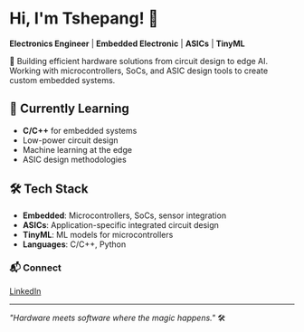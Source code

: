 # Hi, I'm Tshepang! 👋  
**Electronics Engineer** | **Embedded Electronic** | **ASICs** | **TinyML**

🔧 Building efficient hardware solutions from circuit design to edge AI. Working with microcontrollers, SoCs, and ASIC design tools to create custom embedded systems.

## 🌱 Currently Learning 
- **C/C++** for embedded systems
- Low-power circuit design
- Machine learning at the edge
- ASIC design methodologies

## 🛠️ Tech Stack
- **Embedded**: Microcontrollers, SoCs, sensor integration
- **ASICs**: Application-specific integrated circuit design
- **TinyML**: ML models for microcontrollers
- **Languages**: C/C++, Python

### 📬 Connect
[LinkedIn](https://www.linkedin.com/in/tshepangnkwe/)

---
*"Hardware meets software where the magic happens."* 🛠️

